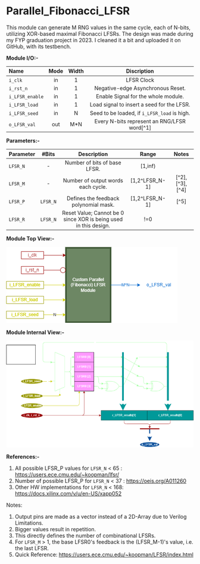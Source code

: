 # Parallel_Fibonacci_LFSR
This module can generate M RNG values in the same cycle, each of N-bits, utilizing XOR-based maximal Fibonacci LFSRs. The design was made during my FYP graduation project in 2023. I cleaned it a bit and uploaded it on GitHub, with its testbench. 

**Module I/O:-**

| Name           | Mode  | Width | Discription |
|:-------------- |:-----:|:-----:|:------------------------------------------:|
| `i_clk`        |  in   |   1   | LFSR Clock                                 |
| `i_rst_n`      |  in   |   1   | Negative-edge Asynchronous Reset.          |
| `i_LFSR_enable`|  in   |   1   | Enable Signal for the whole module.        |
| `i_LFSR_load`  |  in   |   1   | Load signal to insert a seed for the LFSR. |
| `i_LFSR_seed`  |  in   |   N   | Seed to be loaded, if `i_LFSR_load` is high. |
| `o_LFSR_val`   |  out  |  M*N  | Every N-bits represent an RNG/LFSR word[^1]|

**Parameters:-**

| Parameter      | #Bits  | Description                | Range          |  Notes  |
|:-------------- |:------:|:--------------------------:|:--------------:|:-------:|
|`LFSR_N`        | -      |Number of bits of base LFSR.|[1,inf)         |         | 
|`LFSR_M`        | -      |Number of output words each cycle.|[1,2^LFSR_N-1]  | [^2],[^3],[^4]|
|`LFSR_P`        |`LFSR_N`|Defines the feedback polynomial mask.|[1,2^LFSR_N-1]  | [^5]    |
|`LFSR_R`        |`LFSR_N`|Reset Value; Cannot be 0 since XOR is being used in this design.| !=0            |         |


**Module Top View:-**

![alt text](/custom_parallel_lfsr_io.drawio.png "Top View")

**Module Internal View:-**

![alt text](/custom_parallel_lfsr_internal.drawio.png "Internal View")

**References:-**
1. All possible LFSR_P values for `LFSR_N` < 65 : https://users.ece.cmu.edu/~koopman/lfsr/
2. Number of possible LFSR_P  for `LFSR_N` < 37 : https://oeis.org/A011260
3. Other HW implementations   for `LFSR_N` < 168: https://docs.xilinx.com/v/u/en-US/xapp052

Notes:
1. Output pins are made as a vector instead of a 2D-Array due to Verilog Limitations.
2. Bigger values result in repetition.
3. This directly defines the number of combinational LFSRs.
4. For `LFSR_M` > 1, the base LFSR0's feedback is the (LFSR_M-1)'s value, i.e. the last LFSR.
5. Quick Reference: https://users.ece.cmu.edu/~koopman/LFSR/index.html

